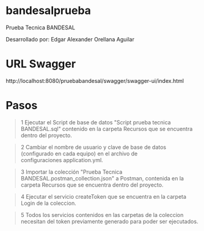 # bandesalprueba

Prueba Tecnica BANDESAL

Desarrollado por: Edgar Alexander Orellana Aguilar

# URL Swagger

http://localhost:8080/pruebabandesal/swagger/swagger-ui/index.html

# Pasos

>1 Ejecutar el Script de base de datos "Script prueba tecnica BANDESAL.sql" contenido en la carpeta Recursos que se encuentra dentro del proyecto.

>2 Cambiar el nombre de usuario y clave de base de datos (configurado en cada equipo) en el archivo de configuraciones application.yml.

>3 Importar la colección "Prueba Tecnica BANDESAL.postman_collection.json" a Postman, contenida en la carpeta Recursos que se encuentra dentro del proyecto.

>4 Ejecutar el servicio createToken que se encuentra en la carpeta Login de la coleccion.

>5 Todos los servicios contenidos en las carpetas de la coleccion necesitan del token previamente generado para poder ser ejecutados.



